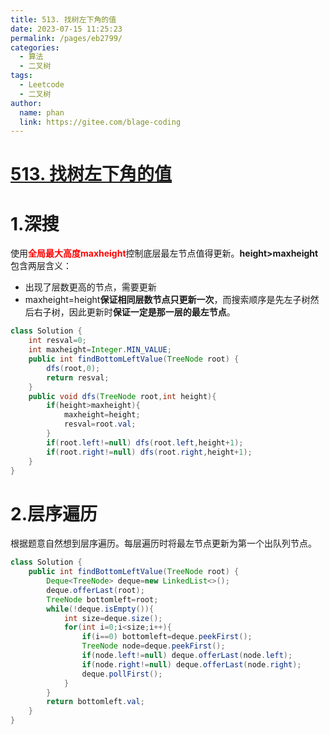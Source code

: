 ```yaml
---
title: 513. 找树左下角的值
date: 2023-07-15 11:25:23
permalink: /pages/eb2799/
categories:
  - 算法
  - 二叉树
tags:
  - Leetcode
  - 二叉树
author: 
  name: phan
  link: https://gitee.com/blage-coding
---
```

# [513. 找树左下角的值](https://leetcode.cn/problems/find-bottom-left-tree-value/)

# 1.深搜

使用<font color="red">**全局最大高度maxheight**</font>控制底层最左节点值得更新。**height>maxheight**包含两层含义：

- 出现了层数更高的节点，需要更新
- maxheight=height**保证相同层数节点只更新一次**，而搜索顺序是先左子树然后右子树，因此更新时**保证一定是那一层的最左节点**。

```java
class Solution {
    int resval=0;
    int maxheight=Integer.MIN_VALUE;
    public int findBottomLeftValue(TreeNode root) {
        dfs(root,0);
        return resval;
    }
    public void dfs(TreeNode root,int height){
        if(height>maxheight){
            maxheight=height;
            resval=root.val;
        }
        if(root.left!=null) dfs(root.left,height+1);
        if(root.right!=null) dfs(root.right,height+1);
    }
}
```

# 2.层序遍历

根据题意自然想到层序遍历。每层遍历时将最左节点更新为第一个出队列节点。

```java
class Solution {
    public int findBottomLeftValue(TreeNode root) {
        Deque<TreeNode> deque=new LinkedList<>();
        deque.offerLast(root);
        TreeNode bottomleft=root;
        while(!deque.isEmpty()){
            int size=deque.size();
            for(int i=0;i<size;i++){
                if(i==0) bottomleft=deque.peekFirst();
                TreeNode node=deque.peekFirst();
                if(node.left!=null) deque.offerLast(node.left);
                if(node.right!=null) deque.offerLast(node.right);
                deque.pollFirst();
            }
        }
        return bottomleft.val;
    }
}
```

